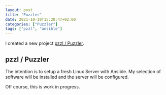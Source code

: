 ```yaml
---
layout: post
title: "Puzzler"
date: 2021-10-10T15:20:47+02:00
categories: ["Puzzler"]
tags: ["pzzl", "ansible"]
---
```


I created a new project [pzzl / Puzzler](https://github.com/ceesvandegriend/pzzl).

## pzzl / Puzzler

The intention is to setup a fresh Linux Server with Ansible.
My selection of software will be installed and the server will be configured.

Off course, this is work in progress.

